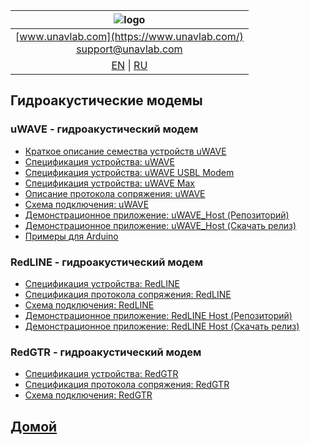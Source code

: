 
| ![logo](https://ucnl.github.io/documentation/sm_logo.png) |
| :---: |
| [www.unavlab.com](https://www.unavlab.com/) <br/> [support@unavlab.com](mailto:support@unavlab.com) |
| [EN](underwater_acoustic_modems_en.md) \| [RU](underwater_acoustic_modems_ru.md) |

## Гидроакустические модемы
### uWAVE - гидроакустический модем
* [Краткое описание семества устройств uWAVE](/documentation/RU/uWAVE/uWAVE_Family_ru.md)
* [Спецификация устройства: uWAVE](/documentation/RU/uWAVE/uWAVE_Specification_ru.md)
* [Спецификация устройства: uWAVE USBL Modem](/documentation/RU/uWAVE/uWAVE_USBL_Modem_Specification_ru.md)
* [Спецификация устройства: uWAVE Max](/documentation/RU/uWAVE/uWAVE_Max_Specification_ru.md)
* [Описание протокола сопряжения: uWAVE](/documentation/RU/uWAVE/uWAVE_Protocol_Specification_ru.md)
* [Схема подключения: uWAVE](/Docs/EN/Modems/uWAVE/uWAVE_wiring_diagram_en.pdf)
* [Демонстрационное приложение: uWAVE_Host (Репозиторий)](https://github.com/ucnl/uWAVE_Host)
* [Демонстрационное приложение: uWAVE_Host (Скачать релиз)](https://api.github.com/repos/ucnl/uWAVE_Host/zipball)
* [Примеры для Arduino](https://github.com/ucnl/uWAVE_Arduino)

### RedLINE -  гидроакустический модем
* [Спецификация устройства: RedLINE](/documentation/RU/RedLINE/RedLine_Specification_ru.md)
* [Спецификация протокола сопряжения: RedLINE](/Docs/RU/Modems/RedLINE/RedLINE_Protocol_Specification_ru.pdf)
* [Схема подключения: RedLINE](/Docs/RU/Modems/RedLINE/RedLINE_drawings_ru.png)
* [Демонстрационное приложение: RedLINE Host (Репозиторий)](https://github.com/ucnl/RedLINE_Host)
* [Демонстрационное приложение: RedLINE Host (Скачать релиз)](https://api.github.com/repos/ucnl/RedLINE_Host/zipball)

### RedGTR -  гидроакустический модем
* [Спецификация устройства: RedGTR](/Docs/RU/Modems/RedGTR/RedGTR_Specification_ru.pdf)
* [Спецификация протокола сопряжения: RedGTR](/Docs/RU/Modems/RedGTR/RedGTR_Protocol_Specification_ru.pdf)
* [Схема подключения: RedGTR](/Docs/RU/Modems/RedGTR/RedGTR_drawings_ru.png)

## [Домой](README_RU.md)
